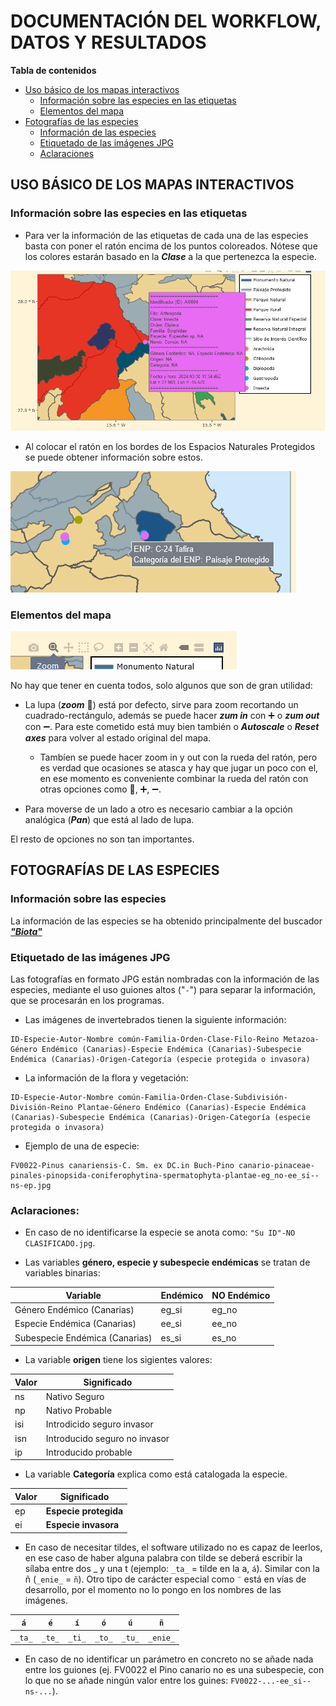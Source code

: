 # **DOCUMENTACIÓN DEL WORKFLOW, DATOS Y RESULTADOS** 

**Tabla de contenidos**

- [Uso básico de los mapas interactivos](#uso-básico-de-los-mapas-interactivos)
  - [Información sobre las especies en las etiquetas](#información-sobre-las-especies-en-las-etiquetas)
  - [Elementos del mapa](#elementos-del-mapa)
- [Fotografías de las especies](#fotografías-de-las-especies)
  - [Información de las especies](#información-sobre-las-especies)
  - [Etiquetado de las imágenes JPG](#etiquetado-de-las-imágenes-jpg)
  - [Aclaraciones](#aclaraciones)

## **USO BÁSICO DE LOS MAPAS INTERACTIVOS**

### **Información sobre las especies en las etiquetas**

* Para ver la información de las etiquetas de cada una de las especies basta con poner el ratón encima de los puntos coloreados. Nótese que los colores estarán basado en la ***Clase*** a la que pertenezca la especie.

![](../figures/manual_mapas/cursor_en_el_mapa.png)

* Al colocar el ratón en los bordes de los Espacios Naturales Protegidos se puede obtener información sobre estos. 

![](../figures/manual_mapas/ENP_raton.png)

### **Elementos del mapa**

![](../figures/manual_mapas/opciones.png)

No hay que tener en cuenta todos, solo algunos que son de gran utilidad:

* La lupa (***zoom*** :mag_right:) está por defecto, sirve para zoom recortando un cuadrado-rectángulo, además se puede hacer ***zum in*** con :heavy_plus_sign: o ***zum out*** con :heavy_minus_sign:. Para este cometido está muy bien también o ***Autoscale*** o ***Reset axes*** para volver al estado original del mapa.
  * Tambíen se puede hacer zoom in y out con la rueda del ratón, pero es verdad que ocasiones se atasca y hay que jugar un poco con el, en ese momento es conveniente combinar la rueda del ratón con otras opciones como :mag_right:, :heavy_plus_sign:, :heavy_minus_sign:. 

* Para moverse de un lado a otro es necesario cambiar a la opción analógica (***Pan***) que está al lado de lupa. 

El resto de opciones no son tan importantes.

## **FOTOGRAFÍAS DE LAS ESPECIES**

### **Información sobre las especies**

La información de las especies se ha obtenido principalmente del buscador [***"Biota"***](https://www.biodiversidadcanarias.es/biota/)

### **Etiquetado de las imágenes JPG**

Las fotografías en formato JPG están nombradas con la información de las especies, mediante el uso guiones altos ("```-```") para separar la información, que se procesarán en los programas. 

* Las imágenes de invertebrados tienen la siguiente información: 

```
ID-Especie-Autor-Nombre común-Familia-Orden-Clase-Filo-Reino Metazoa-Género Endémico (Canarias)-Especie Endémica (Canarias)-Subespecie Endémica (Canarias)-Origen-Categoría (especie protegida o invasora)
``` 

* La información de la flora y vegetación: 

```
ID-Especie-Autor-Nombre común-Familia-Orden-Clase-Subdivisión-División-Reino Plantae-Género Endémico (Canarias)-Especie Endémica (Canarias)-Subespecie Endémica (Canarias)-Origen-Categoría (especie protegida o invasora)
``` 

* Ejemplo de una de especie:

```
FV0022-Pinus canariensis-C. Sm. ex DC.in Buch-Pino canario-pinaceae-pinales-pinopsida-coniferophytina-spermatophyta-plantae-eg_no-ee_si--ns-ep.jpg
```

### **Aclaraciones:** 

- En caso de no identificarse la especie se anota como: ```"Su ID"-NO CLASIFICADO.jpg```.

- Las variables **género, especie y subespecie endémicas** se tratan de variables binarias:

<center>

  |         **Variable**           | **Endémico**    | **NO Endémico** | 
  | ------------------------------ | --------------- | --------------- |
  | Género Endémico (Canarias)     |      eg_si      |   eg_no         | 
  | Especie Endémica (Canarias)    |      ee_si      |   ee_no         |
  | Subespecie Endémica (Canarias) |      es_si      |   es_no         |

</center>

- La variable **origen** tiene los sigientes valores:

<center>


  | **Valor**  |  **Significado**               | 
  | ---------- | ------------------------------ |
  | ns         | Nativo Seguro                  | 
  | np         | Nativo Probable                |
  | isi        | Introdicido seguro invasor     |
  | isn        | Introducido seguro no invasor  |
  | ip         | Introducido probable           |

</center>

- La variable **Categoría** explica como está catalogada la especie.

<center>

  | **Valor**  |  **Significado**               | 
  | ---------- | ------------------------------ |
  | ep         | **Especie protegida**          | 
  | ei         | **Especie invasora**           |

</center>

- En caso de necesitar tildes, el software utilizado no es capaz de leerlos, en ese caso de haber alguna palabra con tilde se deberá escribir la sílaba entre dos _ y una t (ejemplo: `_ta_` = tilde en la a, `á`). Similar con la ñ (`_enie_` = `ñ`). Otro tipo de carácter especial como `¨` está en vías de desarrollo, por el momento no lo pongo en los nombres de las imágenes.

<center>

  | `á`       | `é`       | `í`       | `ó`       | `ú`       | `ñ`       | 
  | -------   | -------   | -------   | -------   | -------   | -------   |
  | `_ta_`    | `_te_`    | `_ti_`    | `_to_`    | `_tu_`    | `_enie_`  | 

</center>

- En caso de no identificar un parámetro en concreto no se añade nada entre los guiones (ej. FV0022 el Pino canario no es una subespecie, con lo que no se añade ningún valor entre los guines: ```FV0022-...-ee_si--ns-...```).